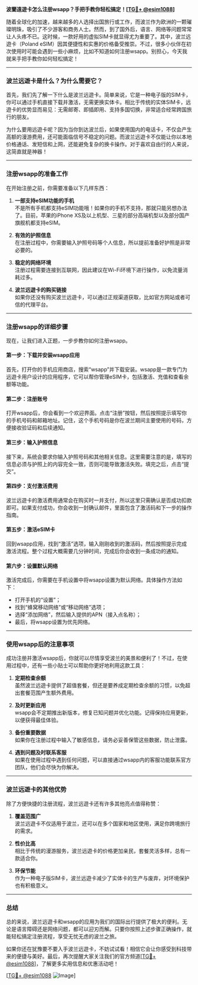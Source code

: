 **波蘭遠遊卡怎么注册wsapp？手把手教你轻松搞定！[[TG💪+ @esim1088](https://t.me/s/esim1088)]**

随着全球化的加速，越来越多的人选择出国旅行或工作，而波兰作为欧洲的一颗璀璨明珠，吸引了不少游客和商务人士。然而，到了国外后，语言、网络等问题常常让人头疼不已。这时候，一款好用的虚拟SIM卡就显得尤为重要了。其中，波兰远遊卡（Poland eSIM）因其便捷性和实惠的价格备受推崇。不过，很多小伙伴在初次使用时可能会遇到一些小麻烦，比如不知道如何注册wsapp。别担心，今天我就来手把手教你如何轻松搞定！

---

### 波兰远遊卡是什么？为什么需要它？

首先，我们先了解一下什么是波兰远遊卡。简单来说，它是一种电子版的SIM卡，你可以通过手机直接下载并激活，无需更换实体卡。相比于传统的实体SIM卡，远遊卡的优势显而易见：无需邮寄、即插即用、支持多国切换，非常适合经常跨国旅行的朋友。

为什么要用远遊卡呢？因为当你到达波兰后，如果使用国内的电话卡，不仅会产生高额的漫游费用，还可能面临信号不稳定的问题。而波兰远遊卡不仅能让你以本地价格通话、发短信和上网，还能避免复杂的换卡操作。对于喜欢自由行的人来说，这简直就是神器！

---

### 注册wsapp的准备工作

在开始注册之前，你需要准备以下几样东西：

1. **一部支持eSIM功能的手机**  
   不是所有手机都支持eSIM功能哦！如果你的手机不支持，那就只能另想办法了。目前，苹果的iPhone XS及以上机型、三星的部分高端机型以及部分国产旗舰机都支持eSIM。

2. **有效的护照信息**  
   在注册过程中，你需要输入护照号码等个人信息，所以提前准备好护照是非常必要的。

3. **稳定的网络环境**  
   注册过程需要连接到互联网，因此建议在Wi-Fi环境下进行操作，以免流量消耗过多。

4. **波兰远遊卡的购买链接**  
   如果你还没有购买波兰远遊卡，可以通过正规渠道获取，比如官方网站或者可信的代理平台。

---

### 注册wsapp的详细步骤

现在，让我们进入正题，一步步教你如何注册wsapp。

#### 第一步：下载并安装wsapp应用
首先，打开你的手机应用商店，搜索“wsapp”并下载安装。wsapp是一款专门为远遊卡用户设计的应用程序，它可以帮你管理eSIM卡，包括激活、充值和查看余额等功能。

#### 第二步：注册账号
打开wsapp后，你会看到一个欢迎界面。点击“注册”按钮，然后按照提示填写你的手机号码和邮箱地址。记住，这个手机号码是你在波兰期间主要使用的号码，方便接收验证码和后续通知。

#### 第三步：输入护照信息
接下来，系统会要求你输入护照号码和其他相关信息。这里需要注意的是，填写的信息必须与护照上的内容完全一致，否则可能导致激活失败。填完之后，点击“提交”。

#### 第四步：支付激活费用
波兰远遊卡的激活费用通常会在购买时一并支付，所以这里只需确认是否成功扣款即可。如果支付成功，你会收到一封确认邮件，里面包含了激活码和下一步的操作指南。

#### 第五步：激活eSIM卡
回到wsapp应用，找到“激活”选项，输入刚刚收到的激活码，然后按照提示完成激活流程。整个过程大概需要几分钟时间，完成后你会收到一条成功的通知。

#### 第六步：设置默认网络
激活完成后，你需要在手机设置中将wsapp设置为默认网络。具体操作方法如下：
- 打开手机的“设置”；
- 找到“蜂窝移动网络”或“移动网络”选项；
- 选择“添加网络”，然后输入提供的APN（接入点名称）；
- 最后，将wsapp设置为优先网络。

---

### 使用wsapp后的注意事项

成功注册并激活wsapp后，你就可以尽情享受波兰的美景和便利了！不过，在使用过程中，还有一些小贴士可以帮助你更好地利用这款工具：

1. **定期检查余额**  
   虽然波兰远遊卡提供了超值套餐，但还是要养成定期检查余额的习惯，以免超出套餐范围产生额外费用。

2. **及时更新应用**  
   wsapp会不定期推出新版本，修复已知问题并优化功能。记得保持应用更新，以便获得最佳体验。

3. **备份重要数据**  
   如果你在注册过程中输入了敏感信息，请务必妥善保管这些数据，防止泄露。

4. **遇到问题及时联系客服**  
   如果在使用过程中遇到任何问题，可以直接通过wsapp内的客服功能联系官方团队，他们会尽快为你解决。

---

### 波兰远遊卡的其他优势

除了方便快捷的注册流程，波兰远遊卡还有许多其他亮点值得称赞：

1. **覆盖范围广**  
   波兰远遊卡不仅适用于波兰，还可以在多个国家和地区使用，满足你跨境旅行的需求。

2. **性价比高**  
   相比于传统的漫游服务，波兰远遊卡的价格更加亲民，套餐灵活多样，总有一款适合你。

3. **环保节能**  
   作为一种电子版SIM卡，波兰远遊卡减少了实体卡的生产与废弃，对环境保护也有积极意义。

---

### 总结

总的来说，波兰远遊卡和wsapp的应用为我们的国际出行提供了极大的便利。无论是语言障碍还是网络问题，都可以迎刃而解。只要你按照上述步骤正确操作，就能轻松搞定注册流程，享受无忧无虑的波兰之旅。

如果你还在犹豫要不要入手波兰远遊卡，不妨试试看！相信它会让你感受到科技带来的便捷与美好。最后，再次提醒大家关注我们的官方频道[[TG💪+ @esim1088](https://t.me/s/esim1088)]，了解更多实用信息和优惠活动吧！

[[TG💪+ @esim1088](https://t.me/s/esim1088) ![Image](https://i.postimg.cc/4NQfJmqS/Snipaste-2025-05-13-00-14-12.png)]
